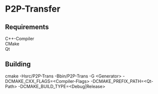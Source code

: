 # P2P-Transfer

## Requirements
C++-Compiler <br>
CMake <br>
Qt <br>

## Building
cmake -Hsrc/P2P-Trans -Bbin/P2P-Trans -G \<Generator\> -DCMAKE_CXX_FLAGS=\<Compiler-Flags\> -DCMAKE_PREFIX_PATH=\<Qt-Path\> -DCMAKE_BUILD_TYPE=\<Debug|Release\> <br>
